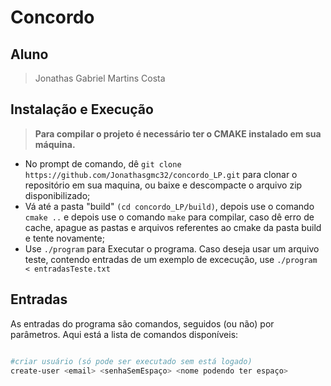 # Concordo

## Aluno
>Jonathas Gabriel Martins Costa

## Instalação e Execução
> **Para compilar o projeto é necessário ter o CMAKE instalado em sua máquina.**

* No prompt de comando, dê ```git clone https://github.com/Jonathasgmc32/concordo_LP.git``` para clonar o repositório em sua maquina, ou baixe e descompacte o arquivo zip disponibilizado;
* Vá até a pasta "build" ```(cd concordo_LP/build)```, depois use o comando ```cmake ..``` e depois use o comando ```make``` para compilar, caso dê erro de cache, apague as pastas e arquivos referentes ao cmake da pasta build e tente novamente;
* Use ```./program``` para Executar o programa. Caso deseja usar um arquivo teste, contendo entradas de um
exemplo de excecução, use ```./program < entradasTeste.txt```

## Entradas

As entradas do programa são comandos, seguidos (ou não) por parâmetros. Aqui está a lista de comandos disponíveis:
```bash

#criar usuário (só pode ser executado sem está logado)
create-user <email> <senhaSemEspaço> <nome podendo ter espaço>

